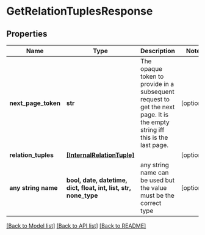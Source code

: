 # GetRelationTuplesResponse


## Properties
Name | Type | Description | Notes
------------ | ------------- | ------------- | -------------
**next_page_token** | **str** | The opaque token to provide in a subsequent request to get the next page. It is the empty string iff this is the last page. | [optional] 
**relation_tuples** | [**[InternalRelationTuple]**](InternalRelationTuple.md) |  | [optional] 
**any string name** | **bool, date, datetime, dict, float, int, list, str, none_type** | any string name can be used but the value must be the correct type | [optional]

[[Back to Model list]](../README.md#documentation-for-models) [[Back to API list]](../README.md#documentation-for-api-endpoints) [[Back to README]](../README.md)


